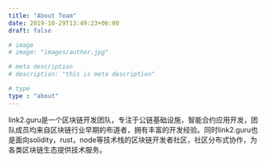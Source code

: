 ```yaml
---
title: "About Team"
date: 2019-10-29T13:49:23+06:00
draft: false

# image
# image: "images/author.jpg"

# meta description
# description: "this is meta description"

# type
type : "about"
---
```



link2.guru是一个区块链开发团队，专注于公链基础设施，智能合约应用开发，团队成员均来自区块链行业早期的布道者，拥有丰富的开发经验。同时link2.guru也是面向solidity，rust，node等技术栈的区块链开发者社区，社区分布式协作，为各类区块链生态提供技术服务。